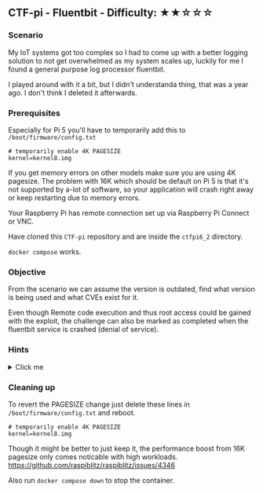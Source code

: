 ## CTF-pi - Fluentbit - Difficulty: ★★☆☆☆

### Scenario

My IoT systems got too complex so I had to come up with a better logging solution to not get overwhelmed as my system scales up, luckily for me I found a general purpose log processor fluentbit. 

I played around with it a bit, but I didn't understanda thing, that was a year ago. I don't think I deleted it afterwards.

### Prerequisites

Especially for Pi 5 you'll have to temporarily add this to `/boot/firmware/config.txt`

```
# temporarily enable 4K PAGESIZE
kernel=kernel8.img
```

If you get memory errors on other models make sure you are using 4K pagesize. The problem with 16K which should be default on Pi 5 is that it's not supported by a-lot of software, so your application will crash right away or keep restarting due to memory errors.

Your Raspberry Pi has remote connection set up via Raspberry Pi Connect or VNC.

Have cloned this `CTF-pi` repository and are inside the `ctfpi6_2` directory.

`docker compose` works.

### Objective

From the scenario we can assume the version is outdated, find what version is being used and what CVEs exist for it. 

Even though Remote code execution and thus root access could  be gained with the exploit, the challenge can also be marked as completed when the fluentbit service is crashed (denial of service).

### **Hints**

<details>
<summary>Click me</summary>

https://www.vicarius.io/vsociety/posts/linguistic-lumberjack-memory-corruption-in-fluent-bit-cve-2024-4323

</details>

### Cleaning up

To revert the PAGESIZE change just delete these lines in `/boot/firmware/config.txt` and reboot.
```
# temporarily enable 4K PAGESIZE
kernel=kernel8.img
```

Though it might be better to just keep it, the performance boost from 16K pagesize only comes noticable with high workloads. https://github.com/raspiblitz/raspiblitz/issues/4346

Also run `docker compose down` to stop the container.
